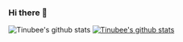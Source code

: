 ### Hi there 👋
![Tinubee's github stats](https://github-readme-stats.vercel.app/api?username=Tinubee&show_icons=true)
[![Tinubee's github stats](https://github-readme-stats.vercel.app/api/top-langs/?username=Tinubee&show_icons=true&hide_border=true&title_color=004386&icon_color=004386&layout=compact)](https://github.com/Tinubee)
<!--
**Tinubee/Tinubee** is a ✨ _special_ ✨ repository because its `README.md` (this file) appears on your GitHub profile.

Here are some ideas to get you started:
- 🔭 I’m currently working on ...
- 🌱 I’m currently learning ...
- 👯 I’m looking to collaborate on ...
- 🤔 I’m looking for help with ...
- 💬 Ask me about ...
- 📫 How to reach me: ...
- 😄 Pronouns: ...
- ⚡ Fun fact: ...
-->
